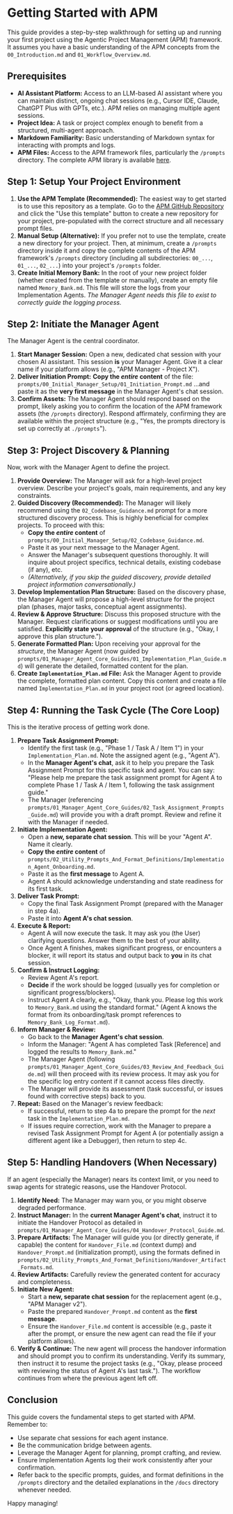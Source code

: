 # Getting Started with APM

This guide provides a step-by-step walkthrough for setting up and running your first project using the Agentic Project Management (APM) framework. It assumes you have a basic understanding of the APM concepts from the `00_Introduction.md` and `01_Workflow_Overview.md`.

## Prerequisites

*   **AI Assistant Platform:** Access to an LLM-based AI assistant where you can maintain distinct, ongoing chat sessions (e.g., Cursor IDE, Claude, ChatGPT Plus with GPTs, etc.). APM relies on managing multiple agent sessions.
*   **Project Idea:** A task or project complex enough to benefit from a structured, multi-agent approach.
*   **Markdown Familiarity:** Basic understanding of Markdown syntax for interacting with prompts and logs.
*   **APM Files:** Access to the APM framework files, particularly the `/prompts` directory. The complete APM library is available [here](https://github.com/sdi2200262/agentic-project-management).

## Step 1: Setup Your Project Environment

1.  **Use the APM Template (Recommended):** The easiest way to get started is to use this repository as a template. Go to the [APM GitHub Repository](https://github.com/sdi2200262/agentic-project-management) and click the "Use this template" button to create a new repository for your project, pre-populated with the correct structure and all necessary prompt files.
2.  **Manual Setup (Alternative):** If you prefer not to use the template, create a new directory for your project. Then, at minimum, create a `/prompts` directory inside it and copy the complete contents of the APM framework's `/prompts` directory (including all subdirectories: `00_...`, `01_...`, `02_...`) into your project's `/prompts` folder.
3.  **Create Initial Memory Bank:** In the root of your new project folder (whether created from the template or manually), create an empty file named `Memory_Bank.md`. This file will store the logs from your Implementation Agents. *The Manager Agent needs this file to exist to correctly guide the logging process.*

## Step 2: Initiate the Manager Agent

The Manager Agent is the central coordinator.

1.  **Start Manager Session:** Open a new, dedicated chat session with your chosen AI assistant. This session **is** your Manager Agent. Give it a clear name if your platform allows (e.g., "APM Manager - Project X").
2.  **Deliver Initiation Prompt:** **Copy the *entire* content** of the file:
    `prompts/00_Initial_Manager_Setup/01_Initiation_Prompt.md`
    ...and paste it as the **very first message** in the Manager Agent's chat session.
3.  **Confirm Assets:** The Manager Agent should respond based on the prompt, likely asking you to confirm the location of the APM framework assets (the `/prompts` directory). Respond affirmately, confirming they are available within the project structure (e.g., "Yes, the prompts directory is set up correctly at `./prompts`").

## Step 3: Project Discovery & Planning

Now, work with the Manager Agent to define the project.

1.  **Provide Overview:** The Manager will ask for a high-level project overview. Describe your project's goals, main requirements, and any key constraints.
2.  **Guided Discovery (Recommended):** The Manager will likely recommend using the `02_Codebase_Guidance.md` prompt for a more structured discovery process. This is highly beneficial for complex projects. To proceed with this:
    *   **Copy the *entire* content** of `prompts/00_Initial_Manager_Setup/02_Codebase_Guidance.md`.
    *   Paste it as your next message to the Manager Agent.
    *   Answer the Manager's subsequent questions thoroughly. It will inquire about project specifics, technical details, existing codebase (if any), etc.
    *   *(Alternatively, if you skip the guided discovery, provide detailed project information conversationally.)*
3.  **Develop Implementation Plan Structure:** Based on the discovery phase, the Manager Agent will propose a high-level structure for the project plan (phases, major tasks, conceptual agent assignments).
4.  **Review & Approve Structure:** Discuss this proposed structure with the Manager. Request clarifications or suggest modifications until you are satisfied. **Explicitly state your approval** of the structure (e.g., "Okay, I approve this plan structure.").
5.  **Generate Formatted Plan:** Upon receiving your approval for the *structure*, the Manager Agent (now guided by `prompts/01_Manager_Agent_Core_Guides/01_Implementation_Plan_Guide.md`) will generate the detailed, formatted content for the plan.
6.  **Create `Implementation_Plan.md` File:** Ask the Manager Agent to provide the complete, formatted plan content. Copy this content and create a file named `Implementation_Plan.md` in your project root (or agreed location).

## Step 4: Running the Task Cycle (The Core Loop)

This is the iterative process of getting work done.

1.  **Prepare Task Assignment Prompt:**
    *   Identify the first task (e.g., "Phase 1 / Task A / Item 1") in your `Implementation_Plan.md`. Note the assigned agent (e.g., "Agent A").
    *   In the **Manager Agent's chat**, ask it to help you prepare the Task Assignment Prompt for this specific task and agent. You can say: "Please help me prepare the task assignment prompt for Agent A to complete Phase 1 / Task A / Item 1, following the task assignment guide."
    *   The Manager (referencing `prompts/01_Manager_Agent_Core_Guides/02_Task_Assignment_Prompts_Guide.md`) will provide you with a draft prompt. Review and refine it with the Manager if needed.
2.  **Initiate Implementation Agent:**
    *   Open a **new, separate chat session**. This will be your "Agent A". Name it clearly.
    *   **Copy the *entire* content** of `prompts/02_Utility_Prompts_And_Format_Definitions/Implementation_Agent_Onboarding.md`.
    *   Paste it as the **first message** to Agent A.
    *   Agent A should acknowledge understanding and state readiness for its first task.
3.  **Deliver Task Prompt:**
    *   Copy the final Task Assignment Prompt (prepared with the Manager in step 4a).
    *   Paste it into **Agent A's chat session**.
4.  **Execute & Report:**
    *   Agent A will now execute the task. It may ask you (the User) clarifying questions. Answer them to the best of your ability.
    *   Once Agent A finishes, makes significant progress, or encounters a blocker, it will report its status and output back to **you** in its chat session.
5.  **Confirm & Instruct Logging:**
    *   Review Agent A's report.
    *   **Decide** if the work should be logged (usually yes for completion or significant progress/blockers).
    *   Instruct Agent A clearly, e.g., "Okay, thank you. Please log this work to `Memory_Bank.md` using the standard format." (Agent A knows the format from its onboarding/task prompt references to `Memory_Bank_Log_Format.md`).
6.  **Inform Manager & Review:**
    *   Go back to the **Manager Agent's chat session**.
    *   Inform the Manager: "Agent A has completed Task [Reference] and logged the results to `Memory_Bank.md`."
    *   The Manager Agent (following `prompts/01_Manager_Agent_Core_Guides/03_Review_And_Feedback_Guide.md`) will then proceed with its review process. It may ask you for the specific log entry content if it cannot access files directly.
    *   The Manager will provide its assessment (task successful, or issues found with corrective steps) back to you.
7.  **Repeat:** Based on the Manager's review feedback:
    *   If successful, return to step 4a to prepare the prompt for the *next* task in the `Implementation_Plan.md`.
    *   If issues require correction, work with the Manager to prepare a revised Task Assignment Prompt for Agent A (or potentially assign a different agent like a Debugger), then return to step 4c.

## Step 5: Handling Handovers (When Necessary)

If an agent (especially the Manager) nears its context limit, or you need to swap agents for strategic reasons, use the Handover Protocol.

1.  **Identify Need:** The Manager may warn you, or you might observe degraded performance.
2.  **Instruct Manager:** In the **current Manager Agent's chat**, instruct it to initiate the Handover Protocol as detailed in `prompts/01_Manager_Agent_Core_Guides/04_Handover_Protocol_Guide.md`.
3.  **Prepare Artifacts:** The Manager will guide you (or directly generate, if capable) the content for `Handover_File.md` (context dump) and `Handover_Prompt.md` (initialization prompt), using the formats defined in `prompts/02_Utility_Prompts_And_Format_Definitions/Handover_Artifact_Formats.md`.
4.  **Review Artifacts:** Carefully review the generated content for accuracy and completeness.
5.  **Initiate New Agent:**
    *   Start a **new, separate chat session** for the replacement agent (e.g., "APM Manager v2").
    *   Paste the prepared `Handover_Prompt.md` content as the **first message**.
    *   Ensure the `Handover_File.md` content is accessible (e.g., paste it after the prompt, or ensure the new agent can read the file if your platform allows).
6.  **Verify & Continue:** The new agent will process the handover information and should prompt you to confirm its understanding. Verify its summary, then instruct it to resume the project tasks (e.g., "Okay, please proceed with reviewing the status of Agent A's last task."). The workflow continues from where the previous agent left off.

## Conclusion

This guide covers the fundamental steps to get started with APM. Remember to:

*   Use separate chat sessions for each agent instance.
*   Be the communication bridge between agents.
*   Leverage the Manager Agent for planning, prompt crafting, and review.
*   Ensure Implementation Agents log their work consistently after your confirmation.
*   Refer back to the specific prompts, guides, and format definitions in the `/prompts` directory and the detailed explanations in the `/docs` directory whenever needed.

Happy managing! 